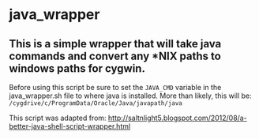 java_wrapper
============

## This is a simple wrapper that will take java commands and convert any *NIX paths to windows paths for cygwin.

Before using this script be sure to set the `JAVA_CMD` variable in the java_wrapper.sh file to where java is installed.
More than likely, this will be: `/cygdrive/c/ProgramData/Oracle/Java/javapath/java`


This script was adapted from:
http://saltnlight5.blogspot.com/2012/08/a-better-java-shell-script-wrapper.html
